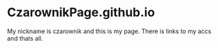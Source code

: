 # CzarownikPage.github.io
My nickname is czarownik
and this is my page.
There is links to my accs and thats all.
